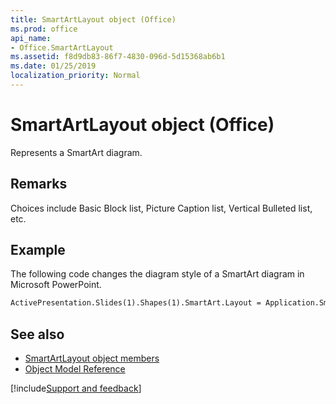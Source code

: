 ```yaml
---
title: SmartArtLayout object (Office)
ms.prod: office
api_name:
- Office.SmartArtLayout
ms.assetid: f8d9db83-86f7-4830-096d-5d15368ab6b1
ms.date: 01/25/2019
localization_priority: Normal
---
```



# SmartArtLayout object (Office)

Represents a SmartArt diagram.


## Remarks

Choices include Basic Block list, Picture Caption list, Vertical Bulleted list, etc.


## Example

The following code changes the diagram style of a SmartArt diagram in Microsoft PowerPoint.


```vb
ActivePresentation.Slides(1).Shapes(1).SmartArt.Layout = Application.SmartArtLayouts(1)
```


## See also

- [SmartArtLayout object members](overview/Library-Reference/smartartlayout-members-office.md)
- [Object Model Reference](overview/Library-Reference/reference-object-library-reference-for-office.md)




[!include[Support and feedback](~/includes/feedback-boilerplate.md)]